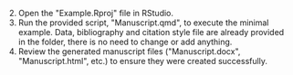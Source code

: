 2. Open the "Example.Rproj" file in RStudio.
3. Run the provided script, "Manuscript.qmd", to execute the minimal example. Data, bibliography and citation style file are already provided in the folder, there is no need to change or add anything.
4. Review the generated manuscript files ("Manuscript.docx", "Manuscript.html", etc.) to ensure they were created successfully.